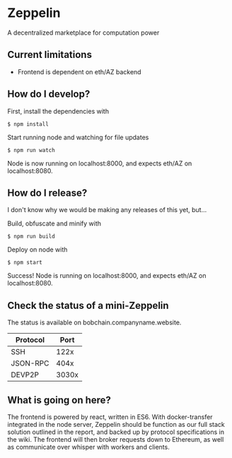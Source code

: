 # Zeppelin
A decentralized marketplace for computation power

## Current limitations
- Frontend is dependent on eth/AZ backend

## How do I develop?
First, install the dependencies with

    $ npm install

Start running node and watching for file updates

    $ npm run watch

Node is now running on localhost:8000, and expects eth/AZ on localhost:8080.

## How do I release?
I don't know why we would be making any releases of this yet, but...

Build, obfuscate and minify with

    $ npm run build

Deploy on node with

    $ npm start

Success! Node is running on localhost:8000, and expects eth/AZ on localhost:8080.

## Check the status of a mini-Zeppelin
The status is available on bobchain.companyname.website.

Protocol | Port
---------|-----
SSH      | 122x
JSON-RPC | 404x
DEVP2P   | 3030x

## What is going on here?
The frontend is powered by react, written in ES6.
With docker-transfer integrated in the node server, Zeppelin should be function as our full stack solution outlined in the report, and backed up by protocol specifications in the wiki.
The frontend will then broker requests down to Ethereum, as well as communicate over whisper with workers and clients.
